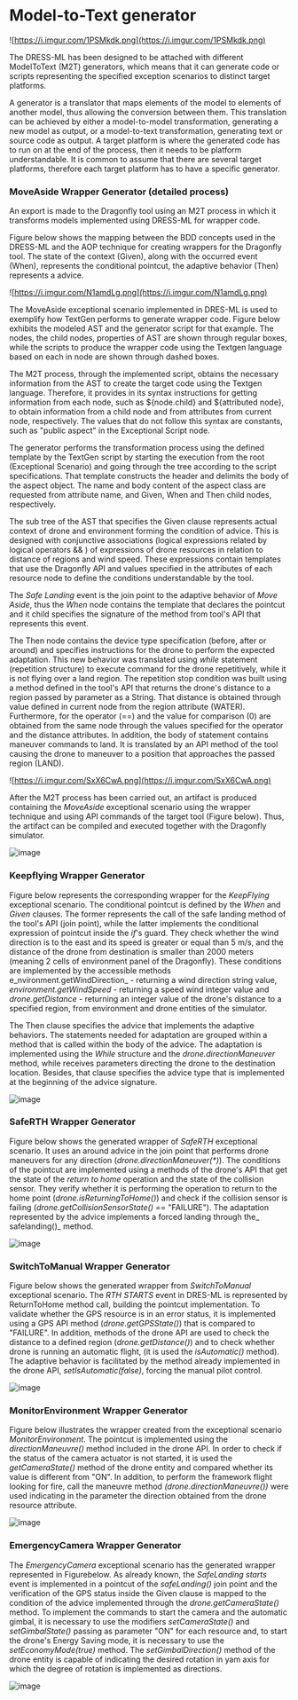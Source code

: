 # Model-to-Text generator

![https://i.imgur.com/1PSMkdk.png](https://i.imgur.com/1PSMkdk.png)

The DRESS-ML has been designed to be attached with different ModelToText (M2T) generators, which means that it can generate code or scripts representing the specified exception scenarios to distinct target platforms.

A generator is a translator that maps elements of the model to elements of another model, thus allowing the conversion between them. This translation can be achieved by either a model-to-model transformation, generating a new model as output, or a model-to-text transformation, generating text or source code as output. A target platform is where the generated code has to run on at the end of the process, then it needs to be platform understandable. It is common to assume that there are several target platforms, therefore each target platform has to have a specific generator.

### MoveAside Wrapper Generator (detailed process)

An export is made to the Dragonfly tool using an M2T process in which it transforms models implemented using DRESS-ML for wrapper code.

Figure below shows the mapping between the BDD concepts used in the DRESS-ML and the AOP technique for creating wrappers for the Dragonfly tool. The state of the context (Given), along with the occurred event (When), represents the conditional pointcut, the adaptive behavior (Then) represents a advice.

![https://i.imgur.com/N1amdLg.png](https://i.imgur.com/N1amdLg.png)

The MoveAside exceptional scenario implemented in DRES-ML is used to exemplify how TextGen performs to generate wrapper code. Figure below exhibits the modeled AST and the generator script for that example. The nodes, the child nodes, properties of AST are shown through regular boxes, while the scripts to produce the wrapper code using the Textgen language based on each in node are shown through dashed boxes.

The M2T process, through the implemented script, obtains the necessary information from the AST to create the target code using the Textgen language. Therefore, it provides in its syntax instructions for getting information from each node, such as ${node.child} and ${attributed node}, to obtain information from a child node and from attributes from current node, respectively. The values that do not follow this syntax are constants, such as "public aspect" in the Exceptional Script node.

The generator performs the transformation process using the defined template by the TextGen script by starting the execution from the root (Exceptional Scenario) and going through the tree according to the script specifications. That template constructs the header and delimits the body of the aspect object. The name and body content of the aspect class are requested from attribute name, and Given, When and Then child nodes, respectively.

The sub tree of the AST that specifies the Given clause represents actual context of drone and environment forming the condition of advice. This is designed with conjunctive associations (logical expressions related by logical operators \&\& ) of expressions of drone resources in relation to distance of regions and wind speed. These expressions contain templates that use the Dragonfly API and values specified in the attributes of each resource node to define the conditions understandable by the tool.

The _Safe Landing_ event is the join point to the adaptive behavior of _Move Aside_, thus the _When_ node contains the template that declares the pointcut and it child specifies the signature of the method from tool's API that represents this event.

The Then node contains the device type specification (before, after or around) and specifies instructions for the drone to perform the expected adaptation. This new behavior was translated using _while_ statement (repetition structure) to execute command for the drone repetitively, while it is not flying over a land region. The repetition stop condition was built using a method defined in the tool's API that returns the drone's distance to a region passed by parameter as a String. That distance is obtained through value defined in current node from the region attribute (WATER). Furthermore, for the operator (==) and the value for comparison (0) are obtained from the same node through the values specified for the operator and the distance attributes. In addition, the body of statement contains maneuver commands to land. It is translated by an API method of the tool causing the drone to maneuver to a position that approaches the passed region (LAND).

![https://i.imgur.com/SxX6CwA.png](https://i.imgur.com/SxX6CwA.png)

After the M2T process has been carried out, an artifact is produced containing the _MoveAside_ exceptional scenario using the wrapper technique and using API commands of the target tool (Figure below). Thus, the artifact can be compiled and executed together with the Dragonfly simulator. 

![image](https://user-images.githubusercontent.com/84074511/139753167-d2942172-8735-41fc-b2b3-c7c847119174.png)

### Keepflying Wrapper Generator

Figure below represents the corresponding wrapper for the _KeepFlying_ exceptional scenario. The conditional pointcut is defined by the _When_ and _Given_ clauses. The former represents the call of the safe landing method of the tool's API (join point), while the latter implements the conditional expression of pointcut inside the _if_'s guard. They check whether the wind direction is to the east and its speed is greater or equal than 5 m/s, and the distance of the drone from destination is smaller than 2000 meters (meaning 2 cells of environment panel of the Dragonfly). These conditions are implemented by the accessible methods e_nvironment.getWindDirection_ - returning a wind direction string value, _environment.getWindSpeed_ - returning a speed wind integer value and _drone.getDistance_ - returning an integer value of the drone's distance to a specified region, from environment and drone entities of the simulator.

The Then clause specifies the advice that implements the adaptive behaviors. The statements needed for adaptation are grouped within a method that is called within the body of the advice. The adaptation is implemented using the _While_ structure and the _drone.directionManeuver_ method, while receives parameters directing the drone to the destination location. Besides, that clause specifies the advice type that is implemented at the beginning of the advice signature.

![image](https://user-images.githubusercontent.com/84074511/139753455-14baf715-36e8-4b2b-9d11-a9b9dc8aeba1.png)


### SafeRTH Wrapper Generator

Figure below shows the generated wrapper of _SafeRTH_ exceptional scenario. It uses an around advice in the join point that performs drone maneuvers for any direction (_drone.directionManeuver(*)_). The conditions of the pointcut are implemented using a methods of the drone's API that get the state of the _return to home_ operation and the state of the collision sensor. They verify whether it is performing the operation to return to the home point (_drone.isReturningToHome()_) and check if the collision sensor is failing (_drone.getCollisionSensorState()_ == "FAILURE"). The adaptation represented by the advice implements a forced landing through the_ safelanding()_ method. 

![image](https://user-images.githubusercontent.com/84074511/139753645-36fc1c79-906c-4bf7-92d5-16f6dd556fe5.png)

### SwitchToManual Wrapper Generator

Figure below shows the generated wrapper from _SwitchToManual_ exceptional scenario. The _RTH STARTS_ event in DRES-ML is represented by ReturnToHome method call, building the pointcut implementation. To validate whether the GPS resource is in an error status, it is implemented using a GPS API method (_drone.getGPSState()_) that is compared to "FAILURE". In addition, methods of the drone API are used to check the distance to a defined region (_drone.getDistance()_) and to check whether drone is running an automatic flight, (it is used the _isAutomatic()_ method). The adaptive behavior is facilitated by the method already implemented in the drone API, _setIsAutomatic(false)_, forcing the manual pilot control.

![image](https://user-images.githubusercontent.com/84074511/139753766-e51763dc-1156-43bc-8972-4b46a6c57827.png)

### MonitorEnvironment Wrapper Generator

Figure below illustrates the wrapper created from the exceptional scenario _MonitorEnvironment_. The pointcut is implemented using the _directionManeuvre()_ method included in the drone API. In order to check if the status of the camera actuator is not started, it is used the _getCameraState()_ method of the drone entity and compared whether its value is different from "ON". In addition, to perform the framework flight looking for fire, call the maneuvre method _(drone.directionManeuvre())_ were used indicating in the parameter the direction obtained from the drone resource attribute.

![image](https://user-images.githubusercontent.com/84074511/139753868-d1ff50f8-ea36-442f-bdfc-ec6000d79dbf.png)

### EmergencyCamera Wrapper Generator

The _EmergencyCamera_ exceptional scenario has the generated wrapper represented in Figurebelow. As already known, the _SafeLanding starts_ event is implemented in a pointcut of the _safeLanding()_ join point and the verification of the GPS status inside the Given clause is mapped to the condition of the advice implemented through the _drone.getCameraState()_ method. To implement the commands to start the camera and the automatic gimbal, it is necessary to use the modifiers _setCameraState()_ and _setGimbalState()_ passing as parameter "ON" for each resource and, to start the drone's Energy Saving mode, it is necessary to use the _setEconomyMode(true)_ method. The _setGimbalDirection()_ method of the drone entity is capable of indicating the desired rotation in yam axis for which the degree of rotation is implemented as directions.

![image](https://user-images.githubusercontent.com/84074511/139753945-7f0235d4-9afb-4698-ac18-7a0208249330.png)

